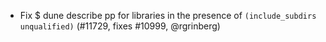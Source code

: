 - Fix $ dune describe pp for libraries in the presence of `(include_subdirs
  unqualified)` (#11729, fixes #10999, @rgrinberg)
